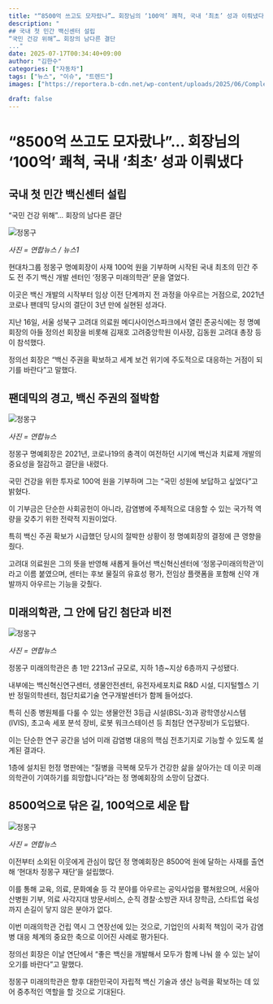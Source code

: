 ```yaml
---
title: "“8500억 쓰고도 모자랐나”… 회장님의 ‘100억’ 쾌척, 국내 ‘최초’ 성과 이뤄냈다"
description: "
## 국내 첫 민간 백신센터 설립
“국민 건강 위해”… 회장의 남다른 결단
..."
date: 2025-07-17T00:34:40+09:00
author: "김한수"
categories: ["자동차"]
tags: ["뉴스", "이슈", "트렌드"]
images: ["https://reportera.b-cdn.net/wp-content/uploads/2025/06/Completion-of-Chung-Mong-Koo-Future-Medical-Center-1-1024x576.jpg"]

draft: false
---
```


# “8500억 쓰고도 모자랐나”… 회장님의 ‘100억’ 쾌척, 국내 ‘최초’ 성과 이뤄냈다


## 국내 첫 민간 백신센터 설립
“국민 건강 위해”… 회장의 남다른 결단


![정몽구](https://reportera.b-cdn.net/wp-content/uploads/2025/06/Completion-of-Chung-Mong-Koo-Future-Medical-Center-1-1024x576.jpg)

*사진 = 연합뉴스 / 뉴스1*

현대차그룹 정몽구 명예회장이 사재 100억 원을 기부하며 시작된 국내 최초의 민간 주도 전 주기 백신 개발 센터인 ‘정몽구 미래의학관’ 문을 열었다.

이곳은 백신 개발의 시작부터 임상 이전 단계까지 전 과정을 아우르는 거점으로, 2021년 코로나 팬데믹 당시의 결단이 3년 만에 실현된 성과다.

지난 16일, 서울 성북구 고려대 의료원 메디사이언스파크에서 열린 준공식에는 정 명예회장의 아들 정의선 회장을 비롯해 김재호 고려중앙학원 이사장, 김동원 고려대 총장 등이 참석했다.

정의선 회장은 “백신 주권을 확보하고 세계 보건 위기에 주도적으로 대응하는 거점이 되기를 바란다”고 말했다.


## 팬데믹의 경고, 백신 주권의 절박함


![정몽구](https://reportera.b-cdn.net/wp-content/uploads/2025/06/정몽구-1-1024x620.jpg)

*사진 = 연합뉴스*

정몽구 명예회장은 2021년, 코로나19의 충격이 여전하던 시기에 백신과 치료제 개발의 중요성을 절감하고 결단을 내렸다.

국민 건강을 위한 투자로 100억 원을 기부하며 그는 “국민 성원에 보답하고 싶었다”고 밝혔다.

이 기부금은 단순한 사회공헌이 아니라, 감염병에 주체적으로 대응할 수 있는 국가적 역량을 갖추기 위한 전략적 지원이었다.

특히 백신 주권 확보가 시급했던 당시의 절박한 상황이 정 명예회장의 결정에 큰 영향을 줬다.

고려대 의료원은 그의 뜻을 반영해 새롭게 들어선 백신혁신센터에 ‘정몽구미래의학관’이라고 이름 붙였으며, 센터는 후보 물질의 유효성 평가, 전임상 플랫폼을 포함해 신약 개발까지 아우르는 기능을 갖췄다.


## 미래의학관, 그 안에 담긴 첨단과 비전


![정몽구](https://reportera.b-cdn.net/wp-content/uploads/2025/06/정몽구미래의학관-2-1024x648.jpg)

*사진 = 연합뉴스*

정몽구 미래의학관은 총 1만 2213㎡ 규모로, 지하 1층~지상 6층까지 구성됐다.

내부에는 백신혁신연구센터, 생물안전센터, 유전자세포치료 R&D 시설, 디지털헬스 기반 정밀의학센터, 첨단치료기술 연구개발센터가 함께 들어섰다.

특히 신종 병원체를 다룰 수 있는 생물안전 3등급 시설(BSL-3)과 광학영상시스템(IVIS), 초고속 세포 분석 장비, 로봇 워크스테이션 등 최첨단 연구장비가 도입됐다.

이는 단순한 연구 공간을 넘어 미래 감염병 대응의 핵심 전초기지로 기능할 수 있도록 설계된 결과다.

1층에 설치된 헌정 명판에는 “질병을 극복해 모두가 건강한 삶을 살아가는 데 이곳 미래의학관이 기여하기를 희망합니다”라는 정 명예회장의 소망이 담겼다.


## 8500억으로 닦은 길, 100억으로 세운 탑


![정몽구](https://reportera.b-cdn.net/wp-content/uploads/2025/06/정몽구미래의학관-3-1024x728.jpg)

*사진 = 연합뉴스*

이전부터 소외된 이웃에게 관심이 많던 정 명예회장은 8500억 원에 달하는 사재를 출연해 ‘현대차 정몽구 재단’을 설립했다.

이를 통해 교육, 의료, 문화예술 등 각 분야를 아우르는 공익사업을 펼쳐왔으며, 서울아산병원 기부, 의료 사각지대 방문서비스, 순직 경찰·소방관 자녀 장학금, 스타트업 육성까지 손길이 닿지 않은 분야가 없다.

이번 미래의학관 건립 역시 그 연장선에 있는 것으로, 기업인의 사회적 책임이 국가 감염병 대응 체계의 중요한 축으로 이어진 사례로 평가된다.

정의선 회장은 이날 연단에서 “좋은 백신을 개발해서 모두가 함께 나눠 쓸 수 있는 날이 오기를 바란다”고 말했다.

정몽구 미래의학관은 향후 대한민국이 자립적 백신 기술과 생산 능력을 확보하는 데 있어 중추적인 역할을 할 것으로 기대된다.
